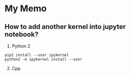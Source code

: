 # My Memo

## How to add another kernel into jupyter notebook?

1. Python 2
```
pip2 install --user ipykernel
python2 -m ipykernel install --user
```

2. Cpp

